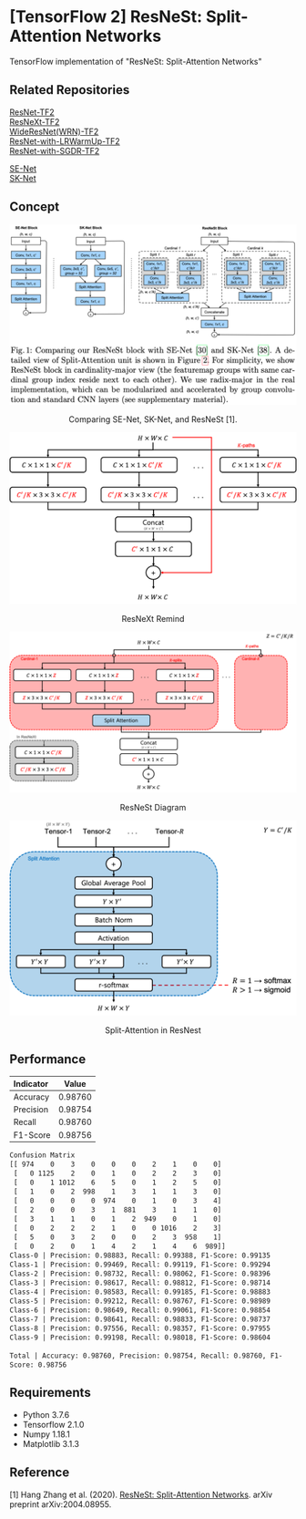 [TensorFlow 2] ResNeSt: Split-Attention Networks
=====

TensorFlow implementation of "ResNeSt: Split-Attention Networks"  

## Related Repositories
<a href="https://github.com/YeongHyeon/ResNet-TF2">ResNet-TF2</a>  
<a href="https://github.com/YeongHyeon/ResNeXt-TF2">ResNeXt-TF2</a>  
<a href="https://github.com/YeongHyeon/WideResNet_WRN-TF2">WideResNet(WRN)-TF2</a>  
<a href="https://github.com/YeongHyeon/ResNet-with-LRWarmUp-TF2">ResNet-with-LRWarmUp-TF2</a>  
<a href="https://github.com/YeongHyeon/ResNet-with-SGDR-TF2">ResNet-with-SGDR-TF2</a>  

<a href="https://github.com/YeongHyeon/SENet-Simple">SE-Net</a>  
<a href="https://github.com/YeongHyeon/SKNet-TF2">SK-Net</a>  

## Concept
<div align="center">
  <img src="./figures/paper.png" width="600">  
  <p>Comparing SE-Net, SK-Net, and ResNeSt [1].</p>
</div>

<div align="center">
  <img src="./figures/resnext.png" width="600">  
  <p>ResNeXt Remind</p>
</div>

<div align="center">
  <img src="./figures/resnest.png" width="600">  
  <p>ResNeSt Diagram</p>
</div>

<div align="center">
  <img src="./figures/split_attention.png" width="600">  
  <p>Split-Attention in ResNest</p>
</div>

## Performance

|Indicator|Value|
|:---|:---:|
|Accuracy|0.98760|
|Precision|0.98754|
|Recall|0.98760|
|F1-Score|0.98756|

```
Confusion Matrix
[[ 974    0    3    0    0    0    2    1    0    0]
 [   0 1125    2    0    1    0    2    2    3    0]
 [   0    1 1012    6    5    0    1    2    5    0]
 [   1    0    2  998    1    3    1    1    3    0]
 [   0    0    0    0  974    0    1    0    3    4]
 [   2    0    0    3    1  881    3    1    1    0]
 [   3    1    1    0    1    2  949    0    1    0]
 [   0    2    2    2    1    0    0 1016    2    3]
 [   5    0    3    2    0    0    2    3  958    1]
 [   0    2    0    1    4    2    1    4    6  989]]
Class-0 | Precision: 0.98883, Recall: 0.99388, F1-Score: 0.99135
Class-1 | Precision: 0.99469, Recall: 0.99119, F1-Score: 0.99294
Class-2 | Precision: 0.98732, Recall: 0.98062, F1-Score: 0.98396
Class-3 | Precision: 0.98617, Recall: 0.98812, F1-Score: 0.98714
Class-4 | Precision: 0.98583, Recall: 0.99185, F1-Score: 0.98883
Class-5 | Precision: 0.99212, Recall: 0.98767, F1-Score: 0.98989
Class-6 | Precision: 0.98649, Recall: 0.99061, F1-Score: 0.98854
Class-7 | Precision: 0.98641, Recall: 0.98833, F1-Score: 0.98737
Class-8 | Precision: 0.97556, Recall: 0.98357, F1-Score: 0.97955
Class-9 | Precision: 0.99198, Recall: 0.98018, F1-Score: 0.98604

Total | Accuracy: 0.98760, Precision: 0.98754, Recall: 0.98760, F1-Score: 0.98756
```

## Requirements
* Python 3.7.6  
* Tensorflow 2.1.0  
* Numpy 1.18.1  
* Matplotlib 3.1.3  

## Reference
[1] Hang Zhang et al. (2020). <a href="https://arxiv.org/abs/2004.08955">ResNeSt: Split-Attention Networks</a>. arXiv preprint arXiv:2004.08955.

